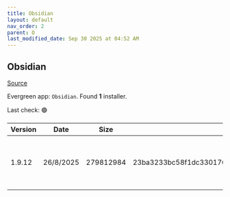 ```yaml
---
title: Obsidian
layout: default
nav_order: 2
parent: O
last_modified_date: Sep 30 2025 at 04:52 AM
---
```


## Obsidian

[Source](https://obsidian.md/)

Evergreen app: `Obsidian`. Found **1** installer.

Last check: 🟢

| Version | Date      | Size      | Sha256                                                           | Architecture | InstallerType | Type | URI                                                                                                                                                                                            |
| ------- | --------- | --------- | ---------------------------------------------------------------- | ------------ | ------------- | ---- | ---------------------------------------------------------------------------------------------------------------------------------------------------------------------------------------------- |
| 1.9.12  | 26/8/2025 | 279812984 | 23ba3233bc58f1dc330176ed8490936b9390b42e653a249c519c11f0e458b66f | x86          | Default       | exe  | [https://github.com/obsidianmd/obsidian-releases/releases/download/v1.9.12/Obsidian-1.9.12.exe](https://github.com/obsidianmd/obsidian-releases/releases/download/v1.9.12/Obsidian-1.9.12.exe) |
